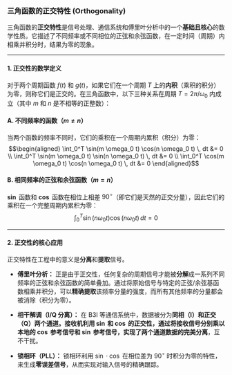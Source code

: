 ### 三角函数的正交特性 (Orthogonality)

三角函数的**正交特性**是信号处理、通信系统和傅里叶分析中的一个**基础且核心**的数学性质。它描述了不同频率或不同相位的正弦和余弦函数，在一定时间（周期）内相乘并积分时，结果为零的现象。

---

#### 1. 正交性的数学定义

对于两个周期函数 $f(t)$ 和 $g(t)$，如果它们在一个周期 $T$ 上的**内积**（乘积的积分）为零，则称它们是正交的。在三角函数中，以下三种关系在周期 $T = 2\pi / \omega_0$ 内成立（其中 $m$ 和 $n$ 是不相等的正整数）：

#### A. 不同频率的函数（$m \ne n$）
当两个函数的频率不同时，它们的乘积在一个周期内累积（积分）为零：
$$\begin{aligned}
    \int_0^T \sin(m \omega_0 t) \cos(n \omega_0 t) \, dt &= 0 \\
    \int_0^T \sin(m \omega_0 t) \sin(n \omega_0 t) \, dt &= 0 \\
    \int_0^T \cos(m \omega_0 t) \cos(n \omega_0 t) \, dt &= 0
\end{aligned}$$

#### B. 相同频率的正弦和余弦函数（$m = n$）
$\mathbf{\sin}$ 函数和 $\mathbf{\cos}$ 函数在相位上相差 $90^\circ$（即它们是天然的正交分量），因此它们的乘积在一个完整周期内累积为零：
$$\int_0^T \sin(n \omega_0 t) \cos(n \omega_0 t) \, dt = 0$$

---

#### 2. 正交性的核心应用

正交特性在工程中的意义是**分离**和**提取**信号。

* **傅里叶分析：** 正是由于正交性，任何复杂的周期信号才能被**分解**成一系列不同频率的正弦和余弦函数的简单叠加。通过将原始信号与特定的正弦/余弦基函数相乘并积分，可以**精确提取**该频率分量的强度，而所有其他频率的分量都会被消除（积分为零）。

* **相干解调（I/Q 分离）：** 在 B3I 等通信系统中，数据被分为**同相（I）**和**正交（Q）**两个通道。接收机利用 $\sin$ 和 $\cos$ 的正交性，通过将接收信号分别乘以本地的 $\cos$ 参考信号和 $\sin$ 参考信号，实现了两个通道数据的**完美分离**，互不干扰。

* **锁相环（PLL）：** 锁相环利用 $\sin \cdot \cos$ 在相位差为 $90^\circ$ 时积分为零的特性，来生成**零误差信号**，从而实现对输入信号的精确跟踪。